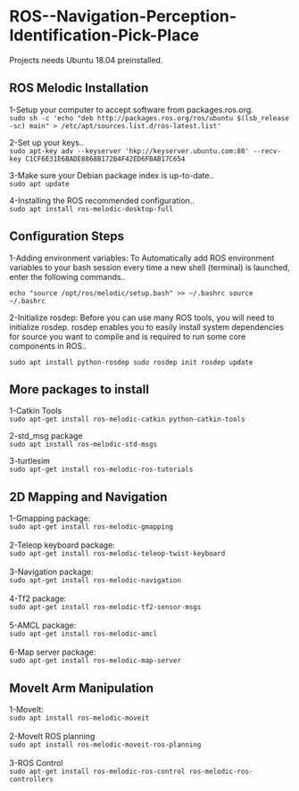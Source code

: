 # ROS--Navigation-Perception-Identification-Pick-Place
Projects needs Ubuntu 18.04 preinstalled.

## ROS Melodic Installation

1-Setup your computer to accept software from packages.ros.org.<br>
`sudo sh -c 'echo "deb http://packages.ros.org/ros/ubuntu $(lsb_release -sc) main" > /etc/apt/sources.list.d/ros-latest.list'`

2-Set up your keys..<br>
`sudo apt-key adv --keyserver 'hkp://keyserver.ubuntu.com:80' --recv-key C1CF6E31E6BADE8868B172B4F42ED6FBAB17C654`

3-Make sure your Debian package index is up-to-date..<br>
`sudo apt update`

4-Installing the ROS recommended configuration..<br>
`sudo apt install ros-melodic-desktop-full`


## Configuration Steps

1-Adding environment variables: To Automatically add ROS environment variables to your bash session every time a 
new shell (terminal) is launched, enter the following commands..<br>

`echo "source /opt/ros/melodic/setup.bash" >> ~/.bashrc
source ~/.bashrc`

2-Initialize rosdep: Before you can use many ROS tools, you will need to initialize rosdep. rosdep enables you to easily install 
system dependencies for source you want to compile and is required to run some core components in ROS..<br>

`sudo apt install python-rosdep
sudo rosdep init
rosdep update`

## More packages to install

1-Catkin Tools<br>
`sudo apt-get install ros-melodic-catkin python-catkin-tools`

2-std_msg package<br>
`sudo apt install ros-melodic-std-msgs`

3-turtlesim<br>
`sudo apt-get install ros-melodic-ros-tutorials`

## 2D Mapping and Navigation

1-Gmapping package:<br>
`sudo apt-get install ros-melodic-gmapping`<br>
<br>2-Teleop keyboard package:<br>
`sudo apt-get install ros-melodic-teleop-twist-keyboard`<br>
<br>3-Navigation package:<br>
`sudo apt-get install ros-melodic-navigation`<br>
<br>4-Tf2 package:<br>
`sudo apt-get install ros-melodic-tf2-sensor-msgs`<br>
<br>5-AMCL package:<br>
`sudo apt-get install ros-melodic-amcl`<br>
<br>6-Map server package:<br>
`sudo apt-get install ros-melodic-map-server`<br>

## MoveIt Arm Manipulation

1-MoveIt:<br>
`sudo apt install ros-melodic-moveit`<br>
<br>2-MoveIt ROS planning<br>
`sudo apt install ros-melodic-moveit-ros-planning`<br>
<br>3-ROS Control<br>
`sudo apt-get install ros-melodic-ros-control ros-melodic-ros-controllers`<br>

































